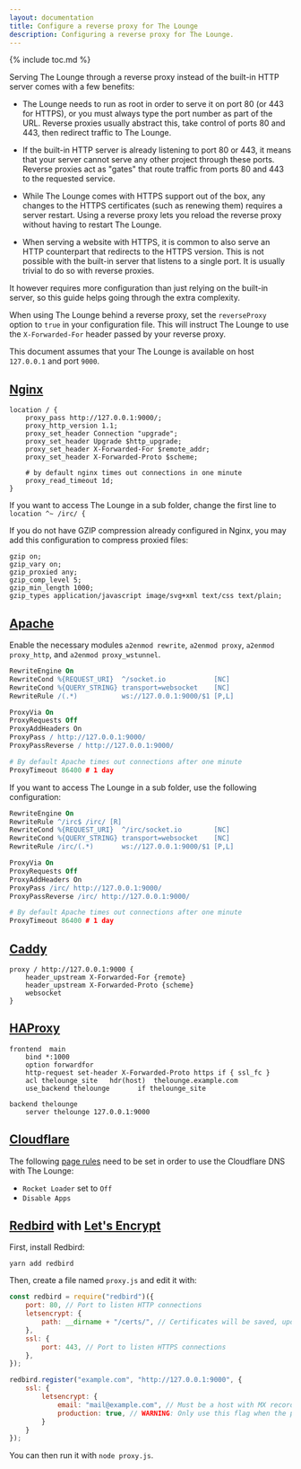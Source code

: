 ```yaml
---
layout: documentation
title: Configure a reverse proxy for The Lounge
description: Configuring a reverse proxy for The Lounge.
---
```


{% include toc.md %}

Serving The Lounge through a reverse proxy instead of the built-in HTTP server comes with a few benefits:

- The Lounge needs to run as root in order to serve it on port 80 (or 443 for HTTPS), or you must always type the port number as part of the URL. Reverse proxies usually abstract this, take control of ports 80 and 443, then redirect traffic to The Lounge.

- If the built-in HTTP server is already listening to port 80 or 443, it means that your server cannot serve any other project through these ports. Reverse proxies act as "gates" that route traffic from ports 80 and 443 to the requested service.

- While The Lounge comes with HTTPS support out of the box, any changes to the HTTPS certificates (such as renewing them) requires a server restart. Using a reverse proxy lets you reload the reverse proxy without having to restart The Lounge.

- When serving a website with HTTPS, it is common to also serve an HTTP counterpart that redirects to the HTTPS version. This is not possible with the built-in server that listens to a single port. It is usually trivial to do so with reverse proxies.

It however requires more configuration than just relying on the built-in server, so this guide helps going through the extra complexity.

When using The Lounge behind a reverse proxy, set the `reverseProxy` option to `true` in your configuration file. This will instruct The Lounge to use the `X-Forwarded-For` header passed by your reverse proxy.

This document assumes that your The Lounge is available on host `127.0.0.1` and port `9000`.

## [Nginx](https://nginx.org/en/)

```nginx
location / {
	proxy_pass http://127.0.0.1:9000/;
	proxy_http_version 1.1;
	proxy_set_header Connection "upgrade";
	proxy_set_header Upgrade $http_upgrade;
	proxy_set_header X-Forwarded-For $remote_addr;
	proxy_set_header X-Forwarded-Proto $scheme;

	# by default nginx times out connections in one minute
	proxy_read_timeout 1d;
}
```

If you want to access The Lounge in a sub folder, change the first line to `location ^~ /irc/ {`

If you do not have GZIP compression already configured in Nginx, you may add this configuration to compress proxied files:

```nginx
gzip on;
gzip_vary on;
gzip_proxied any;
gzip_comp_level 5;
gzip_min_length 1000;
gzip_types application/javascript image/svg+xml text/css text/plain;
```

## [Apache](https://httpd.apache.org/)

Enable the necessary modules `a2enmod rewrite`, `a2enmod proxy`, `a2enmod proxy_http`, and `a2enmod proxy_wstunnel`.

```apache
RewriteEngine On
RewriteCond %{REQUEST_URI}  ^/socket.io            [NC]
RewriteCond %{QUERY_STRING} transport=websocket    [NC]
RewriteRule /(.*)           ws://127.0.0.1:9000/$1 [P,L]

ProxyVia On
ProxyRequests Off
ProxyAddHeaders On
ProxyPass / http://127.0.0.1:9000/
ProxyPassReverse / http://127.0.0.1:9000/

# By default Apache times out connections after one minute
ProxyTimeout 86400 # 1 day
```

If you want to access The Lounge in a sub folder, use the following configuration:

```apache
RewriteEngine On
RewriteRule ^/irc$ /irc/ [R]
RewriteCond %{REQUEST_URI}  ^/irc/socket.io        [NC]
RewriteCond %{QUERY_STRING} transport=websocket    [NC]
RewriteRule /irc/(.*)       ws://127.0.0.1:9000/$1 [P,L]

ProxyVia On
ProxyRequests Off
ProxyAddHeaders On
ProxyPass /irc/ http://127.0.0.1:9000/
ProxyPassReverse /irc/ http://127.0.0.1:9000/

# By default Apache times out connections after one minute
ProxyTimeout 86400 # 1 day
```

## [Caddy](https://caddyserver.com/)

```
proxy / http://127.0.0.1:9000 {
	header_upstream X-Forwarded-For {remote}
	header_upstream X-Forwarded-Proto {scheme}
	websocket
}
```

## [HAProxy](https://www.haproxy.org/)

```
frontend  main
	bind *:1000
	option forwardfor
	http-request set-header X-Forwarded-Proto https if { ssl_fc }
	acl thelounge_site   hdr(host)  thelounge.example.com
	use_backend thelounge       if thelounge_site

backend thelounge
	server thelounge 127.0.0.1:9000
```

## [Cloudflare](https://www.cloudflare.com/)

The following [page rules](https://support.cloudflare.com/hc/en-us/articles/218411427) need to be set in order to use the Cloudflare DNS with The Lounge:

- `Rocket Loader` set to `Off`
- `Disable Apps`

## [Redbird](https://www.npmjs.com/package/redbird) with [Let's Encrypt](https://letsencrypt.org/)

First, install Redbird:

```
yarn add redbird
```

Then, create a file named `proxy.js` and edit it with:

```js
const redbird = require("redbird")({
	port: 80, // Port to listen HTTP connections
	letsencrypt: {
		path: __dirname + "/certs/", // Certificates will be saved, updated and archived there
	},
	ssl: {
		port: 443, // Port to listen HTTPS connections
	},
});

redbird.register("example.com", "http://127.0.0.1:9000", {
	ssl: {
		letsencrypt: {
			email: "mail@example.com", // Must be a host with MX record
			production: true, // WARNING: Only use this flag when the proxy is verified to work correctly to avoid being banned!
		}
	}
});
```

You can then run it with `node proxy.js`.
